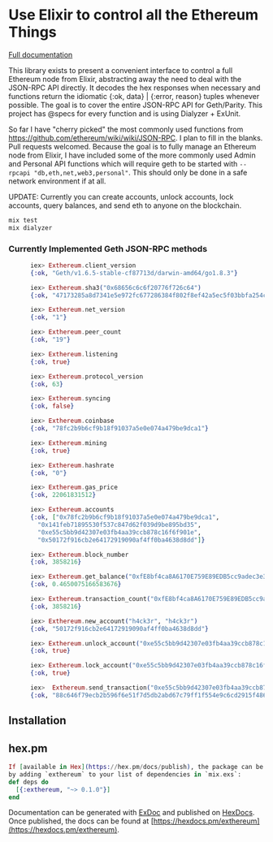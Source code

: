# Use Elixir to control all the Ethereum Things


[Full documentation](https://hexdocs.pm/exthereum/api-reference.html)

This library exists to present a convenient interface to control a full Ethereum node from Elixir, abstracting away the need to deal with the JSON-RPC API directly. It decodes the hex responses when necessary and functions return the idiomatic {:ok, data} | {:error, reason} tuples whenever possible. The goal is to cover the entire JSON-RPC API for Geth/Parity. This project has @specs for every function and is using Dialyzer + ExUnit.

So far I have "cherry picked" the most commonly used functions from https://github.com/ethereum/wiki/wiki/JSON-RPC. I plan to fill in the blanks. Pull requests welcomed. Because the goal is to fully manage an Ethereum node from Elixir, I have included some of the more commonly used Admin and Personal API functions which will require geth to be started with `--rpcapi "db,eth,net,web3,personal"`. This should only be done in a safe network environment if at all.

UPDATE: Currently you can create accounts, unlock accounts, lock accounts, query balances, and send eth to anyone on the blockchain.

```elixir
mix test
mix dialyzer
```
### Currently Implemented Geth JSON-RPC methods
```elixir
      iex> Exthereum.client_version
      {:ok, "Geth/v1.6.5-stable-cf87713d/darwin-amd64/go1.8.3"}

      iex> Exthereum.sha3("0x68656c6c6f20776f726c64")
      {:ok, "47173285a8d7341e5e972fc677286384f802f8ef42a5ec5f03bbfa254cb01fad"}

      iex> Exthereum.net_version
      {:ok, "1"}

      iex> Exthereum.peer_count
      {:ok, "19"}

      iex> Exthereum.listening
      {:ok, true}

      iex> Exthereum.protocol_version
      {:ok, 63}

      iex> Exthereum.syncing
      {:ok, false}

      iex> Exthereum.coinbase
      {:ok, "78fc2b9b6cf9b18f91037a5e0e074a479be9dca1"}

      iex> Exthereum.mining
      {:ok, true}

      iex> Exthereum.hashrate
      {:ok, "0"}

      iex> Exthereum.gas_price
      {:ok, 22061831512}

      iex> Exthereum.accounts
      {:ok, ["0x78fc2b9b6cf9b18f91037a5e0e074a479be9dca1",
        "0x141feb71895530f537c847d62f039d9be895bd35",
        "0xe55c5bb9d42307e03fb4aa39ccb878c16f6f901e",
        "0x50172f916cb2e64172919090af4ff0ba4638d8dd"]}

      iex> Exthereum.block_number
      {:ok, 3858216}

      iex> Exthereum.get_balance("0xfE8bf4ca8A6170E759E89EDB5cc9adec3e33493f") # Donations accepted :-)
      {:ok, 0.4650075166583676}

      iex> Exthereum.transaction_count("0xfE8bf4ca8A6170E759E89EDB5cc9adec3e33493f")
      {:ok, 3858216}

      iex> Exthereum.new_account("h4ck3r", "h4ck3r")
      {:ok, "50172f916cb2e64172919090af4ff0ba4638d8dd"}

      iex> Exthereum.unlock_account("0xe55c5bb9d42307e03fb4aa39ccb878c16f6f901e", "h4ck3r")
      {:ok, true}

      iex> Exthereum.lock_account("0xe55c5bb9d42307e03fb4aa39ccb878c16f6f901e")
      {:ok, true}

      iex>  Exthereum.send_transaction("0xe55c5bb9d42307e03fb4aa39ccb878c16f6f901e", "0xfE8bf4ca8A6170E759E89EDB5cc9adec3e33493f", 0.00043, "h4ck3r")
      {:ok, "88c646f79ecb2b596f6e51f7d5db2abd67c79ff1f554e9c6cd2915f486f34dcb"}
```

## Installation
## hex.pm
```elixir
If [available in Hex](https://hex.pm/docs/publish), the package can be installed
by adding `exthereum` to your list of dependencies in `mix.exs`:
def deps do
  [{:exthereum, "~> 0.1.0"}]
end
```

Documentation can be generated with [ExDoc](https://github.com/elixir-lang/ex_doc)
and published on [HexDocs](https://hexdocs.pm). Once published, the docs can
be found at [https://hexdocs.pm/exthereum](https://hexdocs.pm/exthereum).
